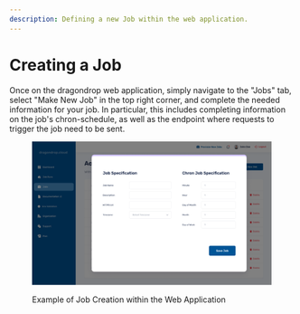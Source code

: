 ```yaml
---
description: Defining a new Job within the web application.
---
```


# Creating a Job

Once on the dragondrop web application, simply navigate to the "Jobs" tab, select "Make New Job" in the top right corner, and complete the needed information for your job. In particular, this includes completing information on the job's chron-schedule, as well as the endpoint where requests to trigger the job need to be sent.

<figure><img src="../.gitbook/assets/20221001_job_specification.png" alt=""><figcaption><p>Example of Job Creation within the Web Application</p></figcaption></figure>
